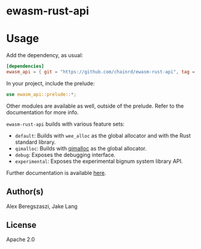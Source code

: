 # ewasm-rust-api

# Usage

Add the dependency, as usual:
```toml
[dependencies]
ewasm_api = { git = "https://github.com/chainrd/ewasm-rust-api", tag = "0.9" }
```

In your project, include the prelude:
```rust
use ewasm_api::prelude::*;
```

Other modules are available as well, outside of the prelude. Refer to the documentation for more info.

`ewasm-rust-api` builds with various feature sets:
- `default`: Builds with `wee_alloc` as the global allocator and with the Rust standard library.
- `qimalloc`: Builds with [qimalloc](https://github.com/wasmx/qimalloc) as the global allocator.
- `debug`: Exposes the debugging interface.
- `experimental`: Exposes the experimental bignum system library API.

Further documentation is available [here](https://docs.rs/ewasm_api/).

## Author(s)

Alex Beregszaszi, Jake Lang

## License

Apache 2.0
